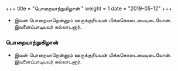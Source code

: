 ﻿+++
title = "பொறையாற்றுகிழான்  "
weight = 1
date = "2019-05-12"
+++


-  இவன் பொறையாறென்னும் ஊருக்குரியவன் மிக்ககொடையையுடையோன். இவனைப்பாடியவர் கல்லாடனார். 
  
### பொறையாற்றுகிழான்  
-  இவன் பொறையாறென்னும் ஊருக்குரியவன் மிக்ககொடையையுடையோன். இவனைப்பாடியவர் கல்லாடனார். 
